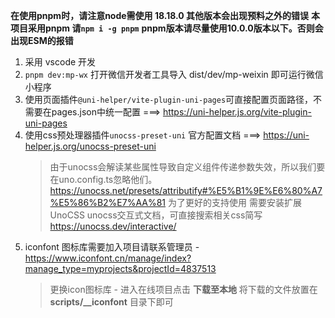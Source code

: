 
**在使用pnpm时，请注意node需使用 18.18.0 其他版本会出现预料之外的错误**
**本项目采用pnpm 请`npm i -g pnpm`**
**pnpm版本请尽量使用10.0.0版本以下。否则会出现ESM的报错**
1. 采用 vscode 开发 
2. `pnpm dev:mp-wx` 打开微信开发者工具导入 dist/dev/mp-weixin 即可运行微信小程序
3. 使用页面插件`@uni-helper/vite-plugin-uni-pages`可直接配置页面路径，不需要在pages.json中统一配置 ===> https://uni-helper.js.org/vite-plugin-uni-pages
4. 使用css预处理器插件`unocss-preset-uni` 官方配置文档 ===> https://uni-helper.js.org/unocss-preset-uni
   >  由于unocss会解读某些属性导致自定义组件传递参数失效，所以我们要在uno.config.ts忽略他们。https://unocss.net/presets/attributify#%E5%B1%9E%E6%80%A7%E5%86%B2%E7%AA%81
   >  为了更好的支持使用 需要安装扩展 UnoCSS 
   >  unocss交互式文档，可直接搜索相关css简写 https://unocss.dev/interactive/ 
5. iconfont 图标库需要加入项目请联系管理员 - https://www.iconfont.cn/manage/index?manage_type=myprojects&projectId=4837513
   > 更换icon图标库  - 进入在线项目点击 **下载至本地** 将下载的文件放置在 **scripts/__iconfont** 目录下即可